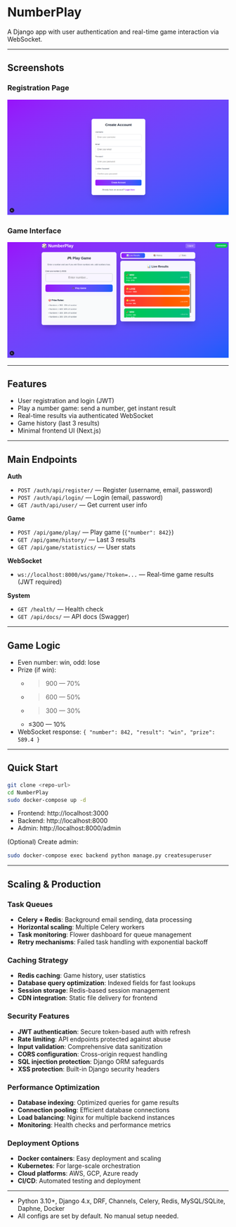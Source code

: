 # NumberPlay

A Django app with user authentication and real-time game interaction via WebSocket.

---

## Screenshots

### Registration Page
![Registration Page](docs/images/registration.png)

### Game Interface
![Game Interface](docs/images/game.png)

---

## Features

- User registration and login (JWT)
- Play a number game: send a number, get instant result
- Real-time results via authenticated WebSocket
- Game history (last 3 results)
- Minimal frontend UI (Next.js)

---

## Main Endpoints

**Auth**
- `POST /auth/api/register/` — Register (username, email, password)
- `POST /auth/api/login/` — Login (email, password)
- `GET /auth/api/user/` — Get current user info

**Game**
- `POST /api/game/play/` — Play game (`{"number": 842}`)
- `GET /api/game/history/` — Last 3 results
- `GET /api/game/statistics/` — User stats

**WebSocket**
- `ws://localhost:8000/ws/game/?token=...` — Real-time game results (JWT required)

**System**
- `GET /health/` — Health check
- `GET /api/docs/` — API docs (Swagger)

---

## Game Logic

- Even number: win, odd: lose
- Prize (if win):
  - >900 — 70%
  - >600 — 50%
  - >300 — 30%
  - ≤300 — 10%
- WebSocket response: `{ "number": 842, "result": "win", "prize": 589.4 }`

---

## Quick Start

```bash
git clone <repo-url>
cd NumberPlay
sudo docker-compose up -d
```

- Frontend: http://localhost:3000
- Backend: http://localhost:8000
- Admin: http://localhost:8000/admin

(Optional) Create admin:
```bash
sudo docker-compose exec backend python manage.py createsuperuser
```

---

## Scaling & Production

### Task Queues
- **Celery + Redis**: Background email sending, data processing
- **Horizontal scaling**: Multiple Celery workers
- **Task monitoring**: Flower dashboard for queue management
- **Retry mechanisms**: Failed task handling with exponential backoff

### Caching Strategy
- **Redis caching**: Game history, user statistics
- **Database query optimization**: Indexed fields for fast lookups
- **Session storage**: Redis-based session management
- **CDN integration**: Static file delivery for frontend

### Security Features
- **JWT authentication**: Secure token-based auth with refresh
- **Rate limiting**: API endpoints protected against abuse
- **Input validation**: Comprehensive data sanitization
- **CORS configuration**: Cross-origin request handling
- **SQL injection protection**: Django ORM safeguards
- **XSS protection**: Built-in Django security headers

### Performance Optimization
- **Database indexing**: Optimized queries for game results
- **Connection pooling**: Efficient database connections
- **Load balancing**: Nginx for multiple backend instances
- **Monitoring**: Health checks and performance metrics

### Deployment Options
- **Docker containers**: Easy deployment and scaling
- **Kubernetes**: For large-scale orchestration
- **Cloud platforms**: AWS, GCP, Azure ready
- **CI/CD**: Automated testing and deployment

---

- Python 3.10+, Django 4.x, DRF, Channels, Celery, Redis, MySQL/SQLite, Daphne, Docker
- All configs are set by default. No manual setup needed. 